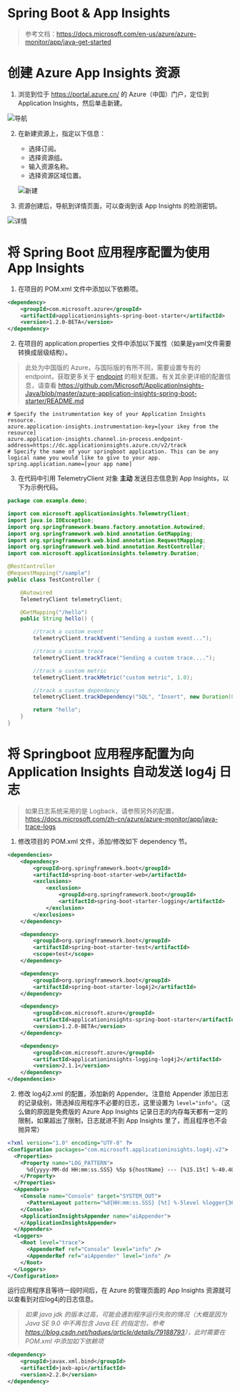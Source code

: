 # Spring Boot & App Insights

> 参考文档：<https://docs.microsoft.com/en-us/azure/azure-monitor/app/java-get-started>

# 创建 Azure App Insights 资源

1. 浏览到位于 <https://portal.azure.cn/> 的 Azure（中国）门户，定位到 Application Insights，然后单击新建。

  ![导航](./assets/images/navigation.png)

2. 在新建资源上，指定以下信息：
    - 选择订阅。
    - 选择资源组。
    - 输入资源名称。
    - 选择资源区域位置。

    ![新建](./assets/images/new-insights.png)

3. 资源创建后，导航到详情页面，可以查询到该 App Insights 的检测密钥。

  ![详情](./assets/images/insights-info.png)

# 将 Spring Boot 应用程序配置为使用 App Insights

1. 在项目的 POM.xml 文件中添加以下依赖项。

  ```xml
  <dependency>
      <groupId>com.microsoft.azure</groupId>
      <artifactId>applicationinsights-spring-boot-starter</artifactId>
      <version>1.2.0-BETA</version>
  </dependency>
  ```

2. 在项目的 application.properties 文件中添加以下属性（如果是yaml文件需要转换成层级结构）。

  > 此处为中国版的 Azure，与国际版的有所不同，需要设置专有的 endpoint，获取更多关于 [endpoint](https://docs.microsoft.com/bs-latn-ba/azure/azure-monitor/app/custom-endpoints?view=aspnetcore-3.0#regions-that-require-endpoint-modification) 的相关配置。有关其余更详细的配置信息，请查看 <https://github.com/Microsoft/ApplicationInsights-Java/blob/master/azure-application-insights-spring-boot-starter/README.md>

  ```properties
  # Specify the instrumentation key of your Application Insights resource.
  azure.application-insights.instrumentation-key=[your ikey from the resource]
  azure.application-insights.channel.in-process.endpoint-address=https://dc.applicationinsights.azure.cn/v2/track
  # Specify the name of your springboot application. This can be any logical name you would like to give to your app.
  spring.application.name=[your app name]
  ```

3. 在代码中引用 TelemetryClient 对象 **主动** 发送日志信息到 App Insights，以下为示例代码。

  ```java
  package com.example.demo;

  import com.microsoft.applicationinsights.TelemetryClient;
  import java.io.IOException;
  import org.springframework.beans.factory.annotation.Autowired;
  import org.springframework.web.bind.annotation.GetMapping;
  import org.springframework.web.bind.annotation.RequestMapping;
  import org.springframework.web.bind.annotation.RestController;
  import com.microsoft.applicationinsights.telemetry.Duration;

  @RestController
  @RequestMapping("/sample")
  public class TestController {

      @Autowired
      TelemetryClient telemetryClient;

      @GetMapping("/hello")
      public String hello() {

          //track a custom event
          telemetryClient.trackEvent("Sending a custom event...");

          //trace a custom trace
          telemetryClient.trackTrace("Sending a custom trace....");

          //track a custom metric
          telemetryClient.trackMetric("custom metric", 1.0);

          //track a custom dependency
          telemetryClient.trackDependency("SQL", "Insert", new Duration(0, 0, 1, 1, 1), true);

          return "hello";
      }
  }
  ```

# 将 Springboot 应用程序配置为向 Application Insights 自动发送 log4j 日志

> 如果日志系统采用的是 Logback，请参照另外的配置，<https://docs.microsoft.com/zh-cn/azure/azure-monitor/app/java-trace-logs>

1. 修改项目的 POM.xml 文件，添加/修改如下 dependency 节。

  ```xml
  <dependencies>
      <dependency>
          <groupId>org.springframework.boot</groupId>
          <artifactId>spring-boot-starter-web</artifactId>
          <exclusions>
              <exclusion>
                  <groupId>org.springframework.boot</groupId>
                  <artifactId>spring-boot-starter-logging</artifactId>
              </exclusion>
          </exclusions>
      </dependency>

      <dependency>
          <groupId>org.springframework.boot</groupId>
          <artifactId>spring-boot-starter-test</artifactId>
          <scope>test</scope>
      </dependency>

      <dependency>
          <groupId>org.springframework.boot</groupId>
          <artifactId>spring-boot-starter-log4j2</artifactId>
      </dependency>

      <dependency>
          <groupId>com.microsoft.azure</groupId>
          <artifactId>applicationinsights-spring-boot-starter</artifactId>
          <version>1.2.0-BETA</version>
      </dependency>

      <dependency>
          <groupId>com.microsoft.azure</groupId>
          <artifactId>applicationinsights-logging-log4j2</artifactId>
          <version>2.1.1</version>
      </dependency>
  </dependencies>
  ```

2. 修改 log4j2.xml 的配置，添加新的 Appender。注意给 Appender 添加日志的记录级别，筛选掉应用程序不必要的日志，这里设置为 `level="info"`。（这么做的原因是免费版的 Azure App Insights 记录日志的内存每天都有一定的限制，如果超出了限制，日志就进不到 App Insights 里了，而且程序也不会抛异常）

  ```xml {12,13,18}
  <?xml version="1.0" encoding="UTF-8" ?>
  <Configuration packages="com.microsoft.applicationinsights.log4j.v2">
    <Properties>
      <Property name="LOG_PATTERN">
        %d{yyyy-MM-dd HH:mm:ss.SSS} %5p ${hostName} --- [%15.15t] %-40.40c{1.} : %m%n%ex
      </Property>
    </Properties>
    <Appenders>
      <Console name="Console" target="SYSTEM_OUT">
        <PatternLayout pattern="%d{HH:mm:ss.SSS} [%t] %-5level %logger{36} - %msg%n"/>
      </Console>
      <ApplicationInsightsAppender name="aiAppender">
      </ApplicationInsightsAppender>
    </Appenders>
    <Loggers>
      <Root level="trace">
        <AppenderRef ref="Console" level="info" />
        <AppenderRef ref="aiAppender" level="info" />
      </Root>
    </Loggers>
  </Configuration>
  ```

  运行应用程序且等待一段时间后，在 Azure 的管理页面的 App Insights 资源就可以查看到对应log4j的日志信息。

  > *如果 java jdk 的版本过高，可能会遇到程序运行失败的情况（大概是因为 Java SE 9.0 中不再包含 Java EE 的指定包，参考 <https://blog.csdn.net/hadues/article/details/79188793>），此时需要在 POM.xml 中添加如下依赖项*

  ```xml
  <dependency>
      <groupId>javax.xml.bind</groupId>
      <artifactId>jaxb-api</artifactId>
      <version>2.2.8</version>
  </dependency>
  ```
